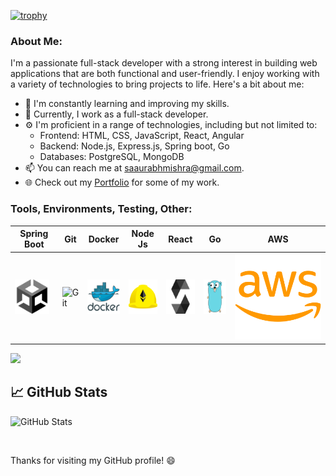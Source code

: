 [![trophy](https://github-profile-trophy.vercel.app/?username=mishraasaurabh&title=Stars,Followers,Commits,Repositories,MultipleLang&theme=onedark)](https://github.com/ryo-ma/github-profile-trophy)

### About Me:  

I'm a passionate full-stack developer with a strong interest in building web applications that are both functional and user-friendly. I enjoy working with a variety of technologies to bring projects to life. Here's a bit about me:

- 🌱 I'm constantly learning and improving my skills.
- 💼 Currently, I work as a full-stack developer.
- ⚙️ I'm proficient in a range of technologies, including but not limited to:
  - Frontend: HTML, CSS, JavaScript, React, Angular
  - Backend: Node.js, Express.js, Spring boot, Go
  - Databases: PostgreSQL, MongoDB
- 📫 You can reach me at saaurabhmishra@gmail.com.
- 🌐 Check out my [Portfolio](https://yourportfolio.com) for some of my work.

### Tools, Environments, Testing, Other:

| Spring Boot | Git | Docker | Node Js | React | Go | AWS |
|----------|----------|----------|----------|----------|----------|----------|
|<img src="https://github.com/devicons/devicon/blob/master/icons/unity/unity-original.svg" title="Unity" alt="Unity" width="55" height="55"/>|<img src="https://git-scm.com/images/logos/downloads/Git-Icon-White.png" title="Git" alt="Git" width="55" height="55"/>|<img src="https://github.com/devicons/devicon/blob/master/icons/docker/docker-original-wordmark.svg" title="Docker" alt="Docker" width="55" height="55"/>|<img src="https://github.com/devicons/devicon/blob/master/icons/hardhat/hardhat-original.svg" title="HardHat" alt="HardHat" width="55" height="55"/>|<img src="https://github.com/devicons/devicon/blob/master/icons/solidity/solidity-original.svg" title="Solidity" alt="Solidity" width="55" height="55"/>|<img src="https://github.com/devicons/devicon/blob/master/icons/go/go-original.svg" title="Golang" alt="Golang" width="55" height="55"/>|<img src="https://github.com/devicons/devicon/blob/master/icons/amazonwebservices/amazonwebservices-plain-wordmark.svg"/>|

<p>    
  <img width="400" src="https://github-readme-stats.vercel.app/api/top-langs/?username=mnkrana&layout=compact&theme=radical&langs_count=20&exclude_repo=speech-to-text-client">
</p>

## 📈 GitHub Stats

![GitHub Stats](https://github-readme-stats.vercel.app/api?username=mishraasaurabh&show_icons=true&count_private=true)

<div id="header" align="center">
  <img src="https://komarev.com/ghpvc/?username=mishraasaurabh&style=for-the-badge&color=orange" alt=""/>
</div>

Thanks for visiting my GitHub profile! 😄
